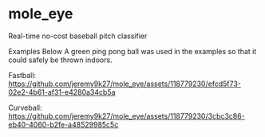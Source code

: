 # mole_eye

Real-time no-cost baseball pitch classifier


Examples Below
A green ping pong ball was used in the examples so that it could safely be thrown indoors.

Fastball:
https://github.com/jeremy9k27/mole_eye/assets/118779230/efcd5f73-02e2-4b61-af31-e4280a34cb5a


Curveball:
https://github.com/jeremy9k27/mole_eye/assets/118779230/3cbc3c86-eb40-4060-b2fe-a48529985c5c

